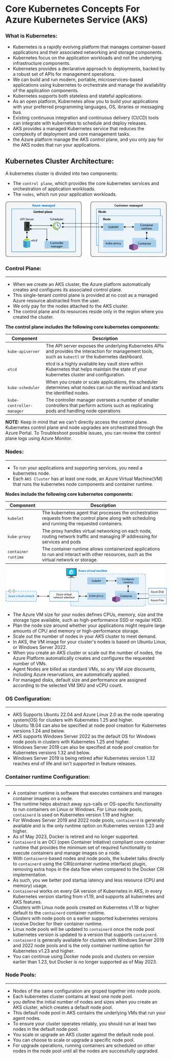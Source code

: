 # **Core Kubernetes Concepts For Azure Kubernetes Service (AKS)**

### **What is Kubernetes:**

- Kubernetes is a rapidly evolving platform that manages container-based applications and their associated networking and storage components.
- Kubernetes focus on the application workloads and not the underlying infrastructure components.
- Kubernetes provides a declarative approach to deployments, backed by a robust set of APIs for management operations.
- We can build and run modern, portable, microservices-based applications using kubernetes to orchestrate and manage the availability of the application components.
- Kubernetes supports both stateless and stateful applications.
- As an open platform, Kubernetes allow you to build your applications with your preferred programming languages, OS, ibraries or messaging bus.
- Existing continuous integration and continuous delivery (CI/CD) tools can integrate with kubernetes to schedule and deploy releases.
- AKS provides a managed Kubernetes service that reduces the complexity of deployment and core management tasks.
- the Azure platform manage the AKS control plane, and you only pay for the AKS nodes that run your applications.

## **Kubernetes Cluster Architecture:**

A kubernetes cluster is divided into two components:

- The `control plane`, which provides the core kubernetes services and orchestration of application workloads.
- The `nodes`, which run your application workloads.

![kubernetes-cluster-architecture](Images/kubernetes-cluster-architecture.png)

### **Control Plane:**
-----------------------

- When we create an AKS cluster, the Azure platform automatically creates and configures its associated control plane.
- This single-tenant control plane is provided at no cost as a managed Azure resource abstracted from the user.
- We only pay for the nodes attached to the AKS cluster.
- The control plane and its resources reside only in the region where you created the cluster.

**The control plane includes the following core kubernetes components:**

| **Component** | **Description** |
| --------------| ----------------|
| `kube-apiserver`| The API server exposes the underlying Kubernetes APIs and provides the interaction for management tools, such as `kubectl` or the kubernetes dashboard.|
| `etcd`| etcd is a highly available key vault store within Kubernetes that helps maintain the state of your kubernetes cluster and configuration. |
|`kube-scheduler`| When you create or scale applications, the scheduler determines what nodes can run the workload and starts the identified nodes.|
|`kube-controller-manager`| The controller manager oversees a number of smaller controllers that perform actions such as replicating pods and handling node operations|

**NOTE:** Keep in mind that we can't directly access the control plane. Kubernetes control plane and node upgrades are orchestrated through the Azure Portal. To Troubleshoot possible issues, you can review the control plane logs using Azure Monitor.

### **Nodes:**
---------------

- To run your applications and supporting services, you need a kubernetes node.
- Each `AKS Cluster` has at least one node, an Azure Virtual Machine(VM) that runs the kubernetes node components and container runtime.

**Nodes include the following core kubernetes components:**

|**Component**| **Description**|
|-------------| ----------------|
|`kubelet`| The kubernetes agent that processes the orchestration requests from the control plane along with scheduling and running the requested containers.|
| `kube-proxy`| The proxy handles virtual networking on each node, routing network traffic and managing IP addressing for services and pods|
| `container runtime`| The container runtime allows containerized applications to run and interact with other resources, such as the virtual network or storage. |

![azure-aks-nodes-components](Images/azure-aks-node.png)

- The Azure VM size for your nodes defines CPUs, memory, size and the storage type available, such as high-performance SSD or regular HDD.
- Plan the node size around whether your applications might require large amounts of CPU and memory or high-performance storage.
- Scale out the number of nodes in your AKS cluster to meet demand.
- In AKS, the VM image for your cluster's nodes is based on Ubuntu Linux, or Windows Server 2022.
- When you create an AKS cluster or scale out the number of nodes, the Azure Platform automatically creates and configures the requested number of VMs.
- Agent Nodes are billed as standard VMs, so any VM size discounts, including Azure reservations, are automatically applied.
- For managed disks, default size and performance are assigned according to the selected VM SKU and vCPU count.

### **OS Configuration:**
--------------------------

- AKS Supports Ubuntu 22.04 and Azure Linux 2.0 as the node operating system(OS) for clusters with Kubernetes 1.25 and higher.
- Ubuntu 18.04 can also be specified at node pool creation for Kubernetes versions 1.24 and below.
- AKS supports Windows Server 2022 as the default OS for Windows node pools in clusters with Kubernetes 1.25 and higher.
- Windows Server 2019 can also be specified at node pool creation for Kubernetes versions 1.32 and below.
- Windows Server 2019 is being retired after Kubernetes version 1.32 reaches end of life and isn't supported in feature releases.

### **Container runtime Configuration:**
-----------------------------------------

- A container runtime is software that executes containers and manages container images on a node.
- The runtime helps abstract away sys-calls or OS-specific functionality to run containers on Linux or Windows.
For Linux node pools, `containerd` is used on Kubernetes version 1.19 and higher.
- For Windows Server 2019 and 2022 node pools, `containerd` is generally available and is the only runtime option on Kubernetes version 1.23 and higher.
- As of May 2023, Docker is retired and no longer supported.
- `Containerd` is an OCI (open Container Intiative) compliant core container runtime that provides the minimum set of required functionality to execute containers and manage images on a node.
- With `Containerd`-based nodes and node pools, the kubelet talks directly to `containerd` using the CRI(container runtime interface) plugin, removing extra hops in the data flow when compared to the Docker CRI implementation.
- As such, you we better pod startup latency and less resource (CPU and memory) usage.
- `Containered` works on every GA version of Kubernetes in AKS, in every Kubernetes version starting from v1.19, and supports all kubernetes and AKS features.
- Clusters with Linux node pools created on Kubernetes v1.19 or higher default to the `containerd` container runtime.
- Clusters with node pools on a earlier supported kubernetes versions receive Docker for their container runtime.
- Linux node pools will be updated to `containerd` once the node pool kubernetes version is updated to a version that supports `containerd`.
- `containerd` is generally available for clusters with Windows Server 2019 and 2022 node pools and is the only container runtime option for Kubernetes v1.23 and higher.
- You can continue using Docker node pools and clusters on version earlier than 1.23, but Docker is no longer supported as of May 2023.

### **Node Pools:**
--------------------

- Nodes of the same configuration are groped together into node pools.
- Each kubernetes cluster contains at least one node pool.
- you define the initial number of nodes and sizes when you create an AKS cluster, which creates a default node pool.
- This default node pool in AKS contains the underlying VMs that run your agent nodes.
- To ensure your cluster operates reliably, you should run at least two nodes in the default node pool.
- You scale or upgrade an AKS cluster against the default node pool.
- You can choose to scale or upgrade a specific node pool.
- For upgrade operations, running containers are scheduled on other nodes in the node pool until all the nodes are successfully upgraded.